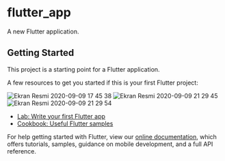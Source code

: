 # flutter_app

A new Flutter application.

## Getting Started

This project is a starting point for a Flutter application.

A few resources to get you started if this is your first Flutter project:

![Ekran Resmi 2020-09-09 17 45 38](https://user-images.githubusercontent.com/68608836/92646734-89ba1280-f2ef-11ea-87e5-d8b1f1b67ffe.png)
![Ekran Resmi 2020-09-09 21 29 45](https://user-images.githubusercontent.com/68608836/92646743-8d4d9980-f2ef-11ea-8575-49933822f5e7.png)
![Ekran Resmi 2020-09-09 21 29 54](https://user-images.githubusercontent.com/68608836/92646751-92124d80-f2ef-11ea-9324-8db51b149049.png)


- [Lab: Write your first Flutter app](https://flutter.dev/docs/get-started/codelab)
- [Cookbook: Useful Flutter samples](https://flutter.dev/docs/cookbook)

For help getting started with Flutter, view our
[online documentation](https://flutter.dev/docs), which offers tutorials,
samples, guidance on mobile development, and a full API reference.
